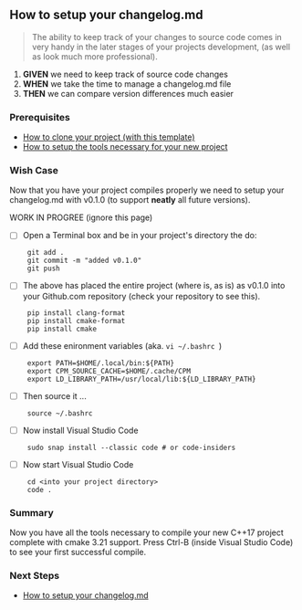 ## How to setup your changelog.md
> The ability to keep track of your changes to source code comes in very handy in the later stages of your projects development, (as well as look much more professional). 

 1. **GIVEN** we need to keep track of source code changes
 2. **WHEN** we take the time to manage a changelog.md file
 3. **THEN** we can compare version differences much easier

### Prerequisites
- [How to clone your project (with this template)](https://github.com/perriera/extras_dbo/blob/dev/docs/CLONE.md)
- [How to setup the tools necessary for your new project](https://github.com/perriera/extras_dbo/blob/dev/docs/SETUP.md)
 
### Wish Case
Now that you have your project compiles properly we need to setup your changelog.md with v0.1.0 (to support **neatly** all future versions).


WORK IN PROGREE
(ignore this page)


 - [ ] Open a Terminal box and be in your project's directory the do:

		git add . 
		git commit -m "added v0.1.0"
		git push

 - [ ] The above has placed the entire project (where is, as is) as v0.1.0 into your Github.com repository (check your repository to see this).

		pip install clang-format
		pip install cmake-format
		pip install cmake

 - [ ] Add these enironment variables (aka.  `vi ~/.bashrc `)

		
		export PATH=$HOME/.local/bin:${PATH}
		export CPM_SOURCE_CACHE=$HOME/.cache/CPM
		export LD_LIBRARY_PATH=/usr/local/lib:${LD_LIBRARY_PATH}

 - [ ] Then source it ... 

		source ~/.bashrc

 - [ ] Now install Visual Studio Code

		sudo snap install --classic code # or code-insiders

 - [ ] Now start Visual Studio Code

		cd <into your project directory>
		code .

### Summary 
Now you have all the tools necessary to compile your new C++17 project complete with cmake 3.21 support. Press Ctrl-B (inside Visual Studio Code) to see your first successful compile.

### Next Steps
 - [How to setup your changelog.md](https://github.com/perriera/extras_dbo/blob/dev/docs/CHANGELOG.md)


